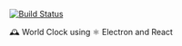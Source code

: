[![Build Status](https://travis-ci.org/PawanHegde/electron-world-clock.svg?branch=master)](https://travis-ci.org/PawanHegde/electron-world-clock)

🕰️ World Clock using ⚛️ Electron and React
